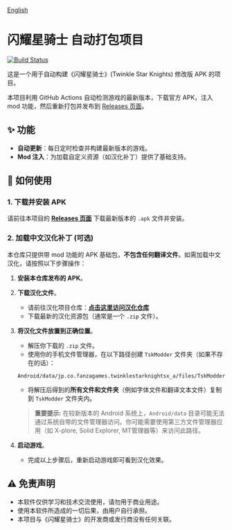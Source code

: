[English](./README.md)

# 闪耀星骑士 自动打包项目

[![Build Status](https://github.com/TKS-Localization/apk-builder/actions/workflows/build-apk.yml/badge.svg)](https://github.com/TKS-Localization/apk-builder/actions)

这是一个用于自动构建《闪耀星骑士》(Twinkle Star Knights) 修改版 APK 的项目。

本项目利用 GitHub Actions 自动检测游戏的最新版本，下载官方 APK，注入 mod 功能，然后重新打包并发布到 [Releases 页面](https://github.com/TKS-Localization/apk-builder/releases)。

## ✨ 功能

*   **自动更新**：每日定时检查并构建最新版本的游戏。
*   **Mod 注入**：为加载自定义资源（如汉化补丁）提供了基础支持。

## 🚀 如何使用

### 1. 下载并安装 APK

请前往本项目的 **[Releases 页面](https://github.com/TKS-Localization/apk-builder/releases)** 下载最新版本的 `.apk` 文件并安装。

### 2. 加载中文汉化补丁 (可选)

本仓库只提供带 mod 功能的 APK 基础包，**不包含任何翻译文件**。如需加载中文汉化，请按照以下步骤操作：

1.  **安装本仓库发布的 APK**。

2.  **下载汉化文件**。
    *   请前往汉化项目仓库：**[点击这里访问汉化仓库](https://github.com/TKS-Localization/translation-data)**
    *   下载最新的汉化资源包（通常是一个 `.zip` 文件）。

3.  **将汉化文件放置到正确位置**。
    *   解压你下载的 `.zip` 文件。
    *   使用你的手机文件管理器，在以下路径创建 `TskModder` 文件夹（如果不存在的话）：
      ```
      Android/data/jp.co.fanzagames.twinklestarknightsx_a/files/TskModder
      ```
    *   将解压后得到的**所有文件和文件夹**（例如字体文件和翻译文本文件）复制到 `TskModder` 文件夹内。

    > **重要提示:**
    > 在较新版本的 Android 系统上，`Android/data` 目录可能无法通过系统自带的文件管理器访问。你可能需要使用第三方文件管理器应用（如 X-plore, Solid Explorer, MT管理器等）来访问此路径。

4.  **启动游戏**。
    *   完成以上步骤后，重新启动游戏即可看到汉化效果。

## ⚠️ 免责声明

*   本软件仅供学习和技术交流使用，请勿用于商业用途。
*   使用本软件所造成的一切后果，由用户自行承担。
*   本项目与《闪耀星骑士》的开发商或发行商没有任何关联。